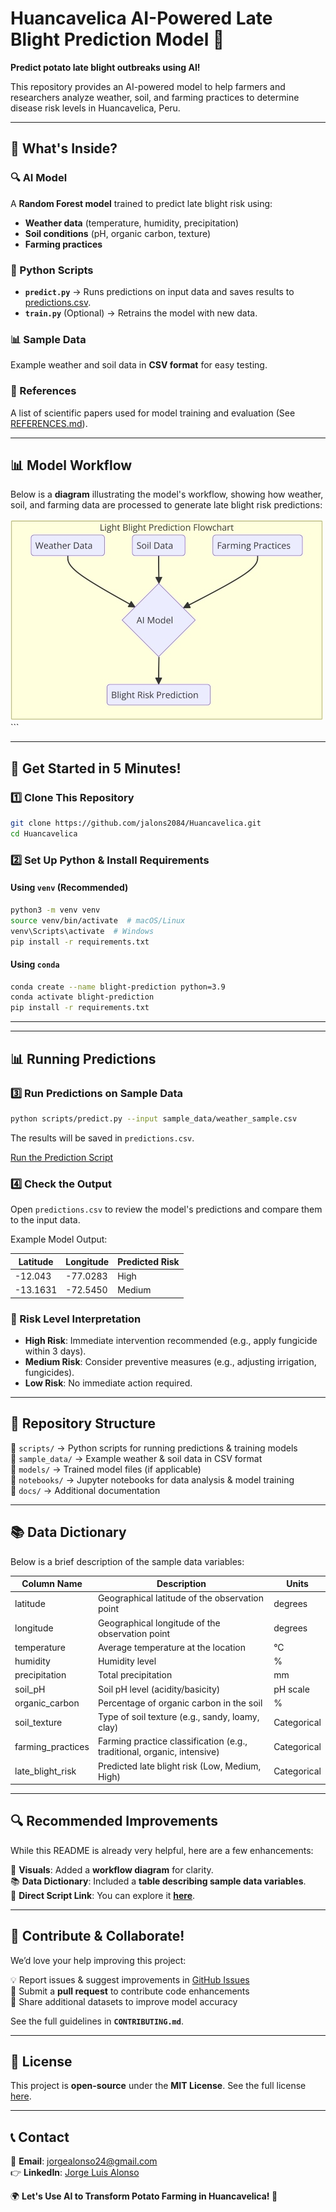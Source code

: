 # Huancavelica AI-Powered Late Blight Prediction Model 🌱  

**Predict potato late blight outbreaks using AI!**  

This repository provides an AI-powered model to help farmers and researchers analyze weather, soil, and farming practices to determine disease risk levels in Huancavelica, Peru.  

---

## 🚀 What's Inside?  

### 🔍 AI Model  
A **Random Forest model** trained to predict late blight risk using:  
- **Weather data** (temperature, humidity, precipitation)  
- **Soil conditions** (pH, organic carbon, texture)  
- **Farming practices**  

### 📝 Python Scripts  
- **`predict.py`** → Runs predictions on input data and saves results to [predictions.csv](https://github.com/jalonso2084/Huancavelica/blob/main/predictions.csv).  
- **`train.py`** (Optional) → Retrains the model with new data.  

### 📊 Sample Data  
Example weather and soil data in **CSV format** for easy testing.  

### 🔗 References  
A list of scientific papers used for model training and evaluation (See [REFERENCES.md](https://github.com/jalonso2084/Huancavelica/blob/main/REFERENCES.md)).  

---

## 📊 Model Workflow  

Below is a **diagram** illustrating the model's workflow, showing how weather, soil, and farming data are processed to generate late blight risk predictions:

![Alt text](https://github.com/jalonso2084/Huancavelica/blob/main/Imagendefinitiva1.jpg)  ```

---

## 🏁 Get Started in 5 Minutes!  

### 1️⃣ Clone This Repository  
```bash
git clone https://github.com/jalons2084/Huancavelica.git  
cd Huancavelica
```

### 2️⃣ Set Up Python & Install Requirements  

#### Using `venv` (Recommended)  
```bash
python3 -m venv venv  
source venv/bin/activate  # macOS/Linux  
venv\Scripts\activate  # Windows  
pip install -r requirements.txt
```

#### Using `conda`  
```bash
conda create --name blight-prediction python=3.9  
conda activate blight-prediction  
pip install -r requirements.txt
```

---

---

## 📊 Running Predictions  

### 3️⃣ Run Predictions on Sample Data  
```bash
python scripts/predict.py --input sample_data/weather_sample.csv
```
The results will be saved in `predictions.csv`.  

[Run the Prediction Script](https://github.com/jalonso2084/Huancavelica/blob/main/scripts/predict.py)

### 4️⃣ Check the Output  
Open `predictions.csv` to review the model's predictions and compare them to the input data.  

Example Model Output:  

| Latitude | Longitude | Predicted Risk |
|----------|----------|---------------|
| -12.043  | -77.0283 | High          |
| -13.1631 | -72.5450 | Medium        |

### 📌 Risk Level Interpretation  
- **High Risk**: Immediate intervention recommended (e.g., apply fungicide within 3 days).  
- **Medium Risk**: Consider preventive measures (e.g., adjusting irrigation, fungicides).  
- **Low Risk**: No immediate action required.  

---

## 🌇 Repository Structure  

👤 `scripts/` → Python scripts for running predictions & training models  
📂 `sample_data/` → Example weather & soil data in CSV format  
📂 `models/` → Trained model files (if applicable)  
📂 `notebooks/` → Jupyter notebooks for data analysis & model training  
📂 `docs/` → Additional documentation  

---

## 📚 Data Dictionary  
Below is a brief description of the sample data variables:

| Column Name      | Description                                      | Units       |
|-----------------|--------------------------------------------------|------------|
| latitude        | Geographical latitude of the observation point   | degrees    |
| longitude       | Geographical longitude of the observation point  | degrees    |
| temperature     | Average temperature at the location              | °C         |
| humidity        | Humidity level                                   | %          |
| precipitation   | Total precipitation                             | mm         |
| soil_pH        | Soil pH level (acidity/basicity)                 | pH scale   |
| organic_carbon | Percentage of organic carbon in the soil        | %          |
| soil_texture   | Type of soil texture (e.g., sandy, loamy, clay)  | Categorical |
| farming_practices | Farming practice classification (e.g., traditional, organic, intensive) | Categorical |
| late_blight_risk | Predicted late blight risk (Low, Medium, High)  | Categorical |

---

## 🔍 Recommended Improvements  

While this README is already very helpful, here are a few enhancements:

💪 **Visuals**: Added a **workflow diagram** for clarity.  
📚 **Data Dictionary**: Included a **table describing sample data variables**.  
📍 **Direct Script Link**: You can explore it **[here](https://github.com/jalonso2084/Huancavelica/blob/main/scripts/predict.py)**.  

---

## 🤝 Contribute & Collaborate!  

We’d love your help improving this project:  

💡 Report issues & suggest improvements in [GitHub Issues](https://github.com/jalons2084/Huancavelica/issues)  
💪 Submit a **pull request** to contribute code enhancements  
📒 Share additional datasets to improve model accuracy  

See the full guidelines in **`CONTRIBUTING.md`**.  

---

## 💜 License  

This project is **open-source** under the **MIT License**. See the full license [here](https://github.com/jalonso2084/Huancavelica/blob/main/REFERENCES.md). 

---

## 📞 Contact  

📧 **Email**: jorgealonso24@gmail.com  
👉 **LinkedIn**: [Jorge Luis Alonso](https://www.linkedin.com/in/jalons2084)  

🌍 **Let's Use AI to Transform Potato Farming in Huancavelica! 🚀**


